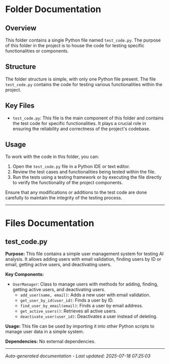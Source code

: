 # Folder Documentation

## Overview
This folder contains a single Python file named `test_code.py`. The purpose of this folder in the project is to house the code for testing specific functionalities or components.

## Structure
The folder structure is simple, with only one Python file present. The file `test_code.py` contains the code for testing various functionalities within the project.

## Key Files
- `test_code.py`: This file is the main component of this folder and contains the test code for specific functionalities. It plays a crucial role in ensuring the reliability and correctness of the project's codebase.

## Usage
To work with the code in this folder, you can:
1. Open the `test_code.py` file in a Python IDE or text editor.
2. Review the test cases and functionalities being tested within the file.
3. Run the tests using a testing framework or by executing the file directly to verify the functionality of the project components.

Ensure that any modifications or additions to the test code are done carefully to maintain the integrity of the testing process.

---

# Files Documentation

## test_code.py

**Purpose:** This file contains a simple user management system for testing AI analysis. It allows adding users with email validation, finding users by ID or email, getting active users, and deactivating users.

**Key Components:**
- `UserManager`: Class to manage users with methods for adding, finding, getting active users, and deactivating users.
  - `add_user(name, email)`: Adds a new user with email validation.
  - `get_user_by_id(user_id)`: Finds a user by ID.
  - `find_user_by_email(email)`: Finds a user by email address.
  - `get_active_users()`: Retrieves all active users.
  - `deactivate_user(user_id)`: Deactivates a user instead of deleting.

**Usage:** This file can be used by importing it into other Python scripts to manage user data in a simple system.

**Dependencies:** No external dependencies.

---
*Auto-generated documentation - Last updated: 2025-07-18 07:25:03*
